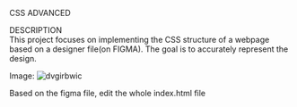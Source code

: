 CSS ADVANCED

DESCRIPTION   
 This project focuses on implementing the CSS structure of a webpage based on a designer file(on FIGMA). The goal is to accurately represent the design.

Image: ![dvgirbwic](https://github.com/Umutoniwasepie/alu-web-development/assets/116735775/6ecb8cd2-9ccc-4d49-931a-07de51dff9ab)

Based on the figma file, edit the whole index.html file  



